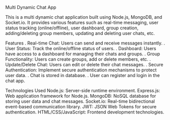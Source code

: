 Multi Dynamic Chat App

This is a multi dynamic chat application built using Node.js, MongoDB, and Socket.io. It provides various features such as real-time messaging, user status tracking (online/offline), user dashboard, group creation, adding/deleting group members, updating and deleting user chats, etc.

Features . Real-time Chat: Users can send and receive messages instantly. . User Status: Track the online/offline status of users. . Dashboard: Users have access to a dashboard for managing their chats and groups. . Group Functionality: Users can create groups, add or delete members, etc. . Update/Delete Chat: Users can edit or delete their chat messages. . Secure Authentication: Implement secure authentication mechanisms to protect user data. . Chat is stored in database. . User can register and login in the chat app.

Technologies Used Node.js: Server-side runtime environment. Express.js: Web application framework for Node.js. MongoDB: NoSQL database for storing user data and chat messages. Socket.io: Real-time bidirectional event-based communication library. JWT: JSON Web Tokens for secure authentication. HTML/CSS/JavaScript: Frontend development technologies.
